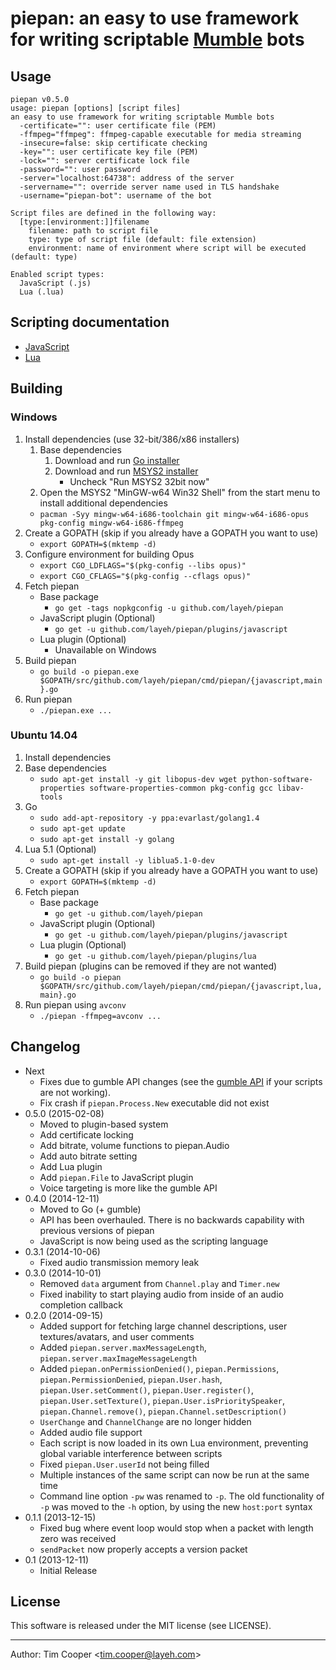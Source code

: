 # piepan: an easy to use framework for writing scriptable [Mumble](http://mumble.sourceforge.net/) bots

## Usage

    piepan v0.5.0
    usage: piepan [options] [script files]
    an easy to use framework for writing scriptable Mumble bots
      -certificate="": user certificate file (PEM)
      -ffmpeg="ffmpeg": ffmpeg-capable executable for media streaming
      -insecure=false: skip certificate checking
      -key="": user certificate key file (PEM)
      -lock="": server certificate lock file
      -password="": user password
      -server="localhost:64738": address of the server
      -servername="": override server name used in TLS handshake
      -username="piepan-bot": username of the bot

    Script files are defined in the following way:
      [type:[environment:]]filename
        filename: path to script file
        type: type of script file (default: file extension)
        environment: name of environment where script will be executed (default: type)

    Enabled script types:
      JavaScript (.js)
      Lua (.lua)

## Scripting documentation

- [JavaScript](https://github.com/layeh/piepan/blob/master/plugins/javascript/README.md)
- [Lua](https://github.com/layeh/piepan/blob/master/plugins/lua/README.md)

## Building

### Windows

1. Install dependencies (use 32-bit/386/x86 installers)
    1. Base dependencies
        1. Download and run [Go installer](https://golang.org/dl/)
        2. Download and run [MSYS2 installer](http://sourceforge.net/projects/msys2/)
            - Uncheck "Run MSYS2 32bit now"
    2. Open the MSYS2 "MinGW-w64 Win32 Shell" from the start menu to install additional dependencies
      - `pacman -Syy mingw-w64-i686-toolchain git mingw-w64-i686-opus pkg-config mingw-w64-i686-ffmpeg`
2. Create a GOPATH (skip if you already have a GOPATH you want to use)
    - `export GOPATH=$(mktemp -d)`
3. Configure environment for building Opus
    - `export CGO_LDFLAGS="$(pkg-config --libs opus)"`
    - `export CGO_CFLAGS="$(pkg-config --cflags opus)"`
4. Fetch piepan
    - Base package
        - `go get -tags nopkgconfig -u github.com/layeh/piepan`
    - JavaScript plugin (Optional)
        - `go get -u github.com/layeh/piepan/plugins/javascript`
    - Lua plugin (Optional)
        - Unavailable on Windows
5. Build piepan
    - `go build -o piepan.exe $GOPATH/src/github.com/layeh/piepan/cmd/piepan/{javascript,main}.go`
6. Run piepan
    - `./piepan.exe ...`

### Ubuntu 14.04

1. Install dependencies
  1. Base dependencies
      - `sudo apt-get install -y git libopus-dev wget python-software-properties software-properties-common pkg-config gcc libav-tools`
  2. Go
      - `sudo add-apt-repository -y ppa:evarlast/golang1.4`
      - `sudo apt-get update`
      - `sudo apt-get install -y golang`
  3. Lua 5.1 (Optional)
      - `sudo apt-get install -y liblua5.1-0-dev`
2. Create a GOPATH (skip if you already have a GOPATH you want to use)
    - `export GOPATH=$(mktemp -d)`
3. Fetch piepan
    - Base package
        - `go get -u github.com/layeh/piepan`
    - JavaScript plugin (Optional)
        - `go get -u github.com/layeh/piepan/plugins/javascript`
    - Lua plugin (Optional)
        - `go get -u github.com/layeh/piepan/plugins/lua`
4. Build piepan (plugins can be removed if they are not wanted)
    - `go build -o piepan $GOPATH/src/github.com/layeh/piepan/cmd/piepan/{javascript,lua,main}.go`
5. Run piepan using `avconv`
    - `./piepan -ffmpeg=avconv ...`

## Changelog

- Next
    - Fixes due to gumble API changes (see the [gumble API](https://godoc.org/github.com/layeh/gumble/gumble) if your scripts are not working).
    - Fix crash if `piepan.Process.New` executable did not exist
- 0.5.0 (2015-02-08)
    - Moved to plugin-based system
    - Add certificate locking
    - Add bitrate, volume functions to piepan.Audio
    - Add auto bitrate setting
    - Add Lua plugin
    - Add `piepan.File` to JavaScript plugin
    - Voice targeting is more like the gumble API
- 0.4.0 (2014-12-11)
    - Moved to Go (+ gumble)
    - API has been overhauled. There is no backwards capability with previous versions of piepan
    - JavaScript is now being used as the scripting language
- 0.3.1 (2014-10-06)
    - Fixed audio transmission memory leak
- 0.3.0 (2014-10-01)
    - Removed `data` argument from `Channel.play` and `Timer.new`
    - Fixed inability to start playing audio from inside of an audio completion callback
- 0.2.0 (2014-09-15)
    - Added support for fetching large channel descriptions, user textures/avatars, and user comments
    - Added `piepan.server.maxMessageLength`, `piepan.server.maxImageMessageLength`
    - Added `piepan.onPermissionDenied()`, `piepan.Permissions`, `piepan.PermissionDenied`, `piepan.User.hash`, `piepan.User.setComment()`, `piepan.User.register()`, `piepan.User.setTexture()`, `piepan.User.isPrioritySpeaker`, `piepan.Channel.remove()`, `piepan.Channel.setDescription()`
    - `UserChange` and `ChannelChange` are no longer hidden
    - Added audio file support
    - Each script is now loaded in its own Lua environment, preventing global variable interference between scripts
    - Fixed `piepan.User.userId` not being filled
    - Multiple instances of the same script can now be run at the same time
    - Command line option `-pw` was renamed to `-p`. The old functionality of `-p` was moved to the `-h` option, by using the new `host:port` syntax
- 0.1.1 (2013-12-15)
    - Fixed bug where event loop would stop when a packet with length zero was received
    - `sendPacket` now properly accepts a version packet
- 0.1 (2013-12-11)
    - Initial Release

## License

This software is released under the MIT license (see LICENSE).

---

Author: Tim Cooper <<tim.cooper@layeh.com>>
